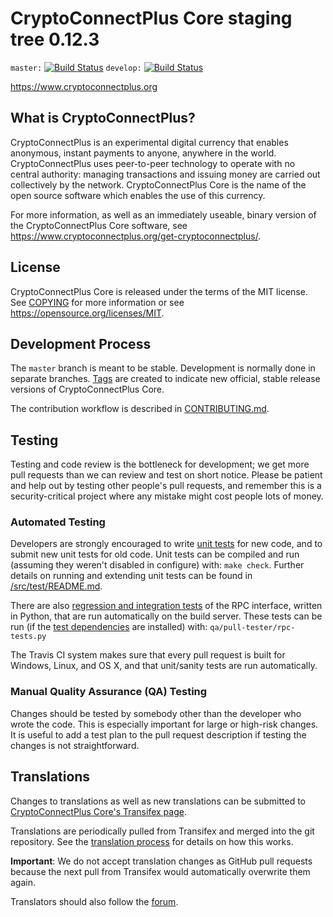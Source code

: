 CryptoConnectPlus Core staging tree 0.12.3
===============================

`master:` [![Build Status](https://travis-ci.org/cryptoconnectpluspay/cryptoconnectplus.svg?branch=master)](https://travis-ci.org/cryptoconnectpluspay/cryptoconnectplus) `develop:` [![Build Status](https://travis-ci.org/cryptoconnectpluspay/cryptoconnectplus.svg?branch=develop)](https://travis-ci.org/cryptoconnectpluspay/cryptoconnectplus/branches)

https://www.cryptoconnectplus.org


What is CryptoConnectPlus?
----------------

CryptoConnectPlus is an experimental digital currency that enables anonymous, instant
payments to anyone, anywhere in the world. CryptoConnectPlus uses peer-to-peer technology
to operate with no central authority: managing transactions and issuing money
are carried out collectively by the network. CryptoConnectPlus Core is the name of the open
source software which enables the use of this currency.

For more information, as well as an immediately useable, binary version of
the CryptoConnectPlus Core software, see https://www.cryptoconnectplus.org/get-cryptoconnectplus/.


License
-------

CryptoConnectPlus Core is released under the terms of the MIT license. See [COPYING](COPYING) for more
information or see https://opensource.org/licenses/MIT.

Development Process
-------------------

The `master` branch is meant to be stable. Development is normally done in separate branches.
[Tags](https://github.com/cryptoconnectpluspay/cryptoconnectplus/tags) are created to indicate new official,
stable release versions of CryptoConnectPlus Core.

The contribution workflow is described in [CONTRIBUTING.md](CONTRIBUTING.md).

Testing
-------

Testing and code review is the bottleneck for development; we get more pull
requests than we can review and test on short notice. Please be patient and help out by testing
other people's pull requests, and remember this is a security-critical project where any mistake might cost people
lots of money.

### Automated Testing

Developers are strongly encouraged to write [unit tests](src/test/README.md) for new code, and to
submit new unit tests for old code. Unit tests can be compiled and run
(assuming they weren't disabled in configure) with: `make check`. Further details on running
and extending unit tests can be found in [/src/test/README.md](/src/test/README.md).

There are also [regression and integration tests](/qa) of the RPC interface, written
in Python, that are run automatically on the build server.
These tests can be run (if the [test dependencies](/qa) are installed) with: `qa/pull-tester/rpc-tests.py`

The Travis CI system makes sure that every pull request is built for Windows, Linux, and OS X, and that unit/sanity tests are run automatically.

### Manual Quality Assurance (QA) Testing

Changes should be tested by somebody other than the developer who wrote the
code. This is especially important for large or high-risk changes. It is useful
to add a test plan to the pull request description if testing the changes is
not straightforward.

Translations
------------

Changes to translations as well as new translations can be submitted to
[CryptoConnectPlus Core's Transifex page](https://www.transifex.com/projects/p/cryptoconnectplus/).

Translations are periodically pulled from Transifex and merged into the git repository. See the
[translation process](doc/translation_process.md) for details on how this works.

**Important**: We do not accept translation changes as GitHub pull requests because the next
pull from Transifex would automatically overwrite them again.

Translators should also follow the [forum](https://www.cryptoconnectplus.org/forum/topic/cryptoconnectplus-worldwide-collaboration.88/).
